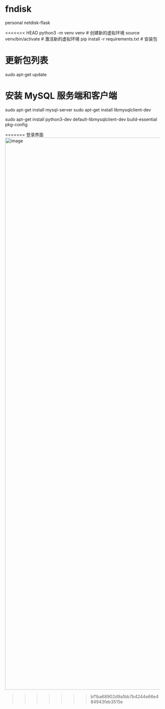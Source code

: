 # fndisk
personal netdisk-flask

<<<<<<< HEAD
python3 -m venv venv  # 创建新的虚拟环境
source venv/bin/activate  # 激活新的虚拟环境
pip install -r requirements.txt  # 安装包

# 更新包列表
sudo apt-get update

# 安装 MySQL 服务端和客户端
sudo apt-get install mysql-server
sudo apt-get install libmysqlclient-dev

sudo apt-get install python3-dev default-libmysqlclient-dev build-essential pkg-config


=======
登录界面
<img width="1799" alt="image" src="https://github.com/yusuppunk/fndisk/assets/29418403/628bdeb2-346b-47ab-8d50-bcacbe9900c9">
>>>>>>> bf1ba68902d9a1bb7b4244e66e484943feb3515e
